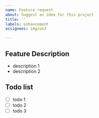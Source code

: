 ```yaml
---
name: Feature request
about: Suggest an idea for this project
title: ''
labels: enhancement
assignees: imgzon3

---
```


## Feature Description
- description 1
- description 2

## Todo list
- [ ] todo 1
- [ ] todo 2
- [ ] todo 3
